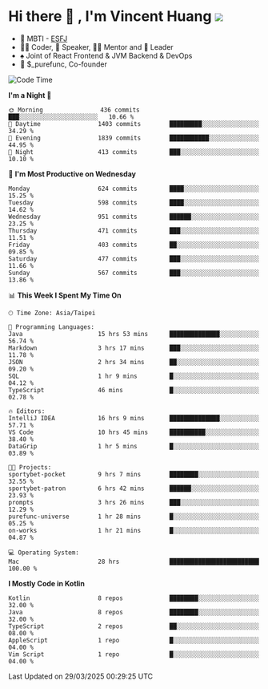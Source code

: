 # Hi there 👋 , I'm Vincent Huang ![](https://komarev.com/ghpvc/?username=Jian-Min-Huang)
- 👀 MBTI - [ESFJ](https://www.16personalities.com/esfj-personality)
- 👨‍💻 Coder, 🎤 Speaker, 👨‍🏫 Mentor and 🚀 Leader
- ♠️ Joint of React Frontend & JVM Backend & DevOps
- 💼 $_purefunc, Co-founder

<!--START_SECTION:waka-->
![Code Time](http://img.shields.io/badge/Code%20Time-5%2C036%20hrs%2038%20mins-blue)

**I'm a Night 🦉** 

```text
🌞 Morning                436 commits         ███░░░░░░░░░░░░░░░░░░░░░░   10.66 % 
🌆 Daytime                1403 commits        █████████░░░░░░░░░░░░░░░░   34.29 % 
🌃 Evening                1839 commits        ███████████░░░░░░░░░░░░░░   44.95 % 
🌙 Night                  413 commits         ███░░░░░░░░░░░░░░░░░░░░░░   10.10 % 
```
📅 **I'm Most Productive on Wednesday** 

```text
Monday                   624 commits         ████░░░░░░░░░░░░░░░░░░░░░   15.25 % 
Tuesday                  598 commits         ████░░░░░░░░░░░░░░░░░░░░░   14.62 % 
Wednesday                951 commits         ██████░░░░░░░░░░░░░░░░░░░   23.25 % 
Thursday                 471 commits         ███░░░░░░░░░░░░░░░░░░░░░░   11.51 % 
Friday                   403 commits         ██░░░░░░░░░░░░░░░░░░░░░░░   09.85 % 
Saturday                 477 commits         ███░░░░░░░░░░░░░░░░░░░░░░   11.66 % 
Sunday                   567 commits         ███░░░░░░░░░░░░░░░░░░░░░░   13.86 % 
```


📊 **This Week I Spent My Time On** 

```text
🕑︎ Time Zone: Asia/Taipei

💬 Programming Languages: 
Java                     15 hrs 53 mins      ██████████████░░░░░░░░░░░   56.74 % 
Markdown                 3 hrs 17 mins       ███░░░░░░░░░░░░░░░░░░░░░░   11.78 % 
JSON                     2 hrs 34 mins       ██░░░░░░░░░░░░░░░░░░░░░░░   09.20 % 
SQL                      1 hr 9 mins         █░░░░░░░░░░░░░░░░░░░░░░░░   04.12 % 
TypeScript               46 mins             █░░░░░░░░░░░░░░░░░░░░░░░░   02.78 % 

🔥 Editors: 
IntelliJ IDEA            16 hrs 9 mins       ██████████████░░░░░░░░░░░   57.71 % 
VS Code                  10 hrs 45 mins      ██████████░░░░░░░░░░░░░░░   38.40 % 
DataGrip                 1 hr 5 mins         █░░░░░░░░░░░░░░░░░░░░░░░░   03.89 % 

🐱‍💻 Projects: 
sportybet-pocket         9 hrs 7 mins        ████████░░░░░░░░░░░░░░░░░   32.55 % 
sportybet-patron         6 hrs 42 mins       ██████░░░░░░░░░░░░░░░░░░░   23.93 % 
prompts                  3 hrs 26 mins       ███░░░░░░░░░░░░░░░░░░░░░░   12.29 % 
purefunc-universe        1 hr 28 mins        █░░░░░░░░░░░░░░░░░░░░░░░░   05.25 % 
on-works                 1 hr 21 mins        █░░░░░░░░░░░░░░░░░░░░░░░░   04.87 % 

💻 Operating System: 
Mac                      28 hrs              █████████████████████████   100.00 % 
```

**I Mostly Code in Kotlin** 

```text
Kotlin                   8 repos             ████████░░░░░░░░░░░░░░░░░   32.00 % 
Java                     8 repos             ████████░░░░░░░░░░░░░░░░░   32.00 % 
TypeScript               2 repos             ██░░░░░░░░░░░░░░░░░░░░░░░   08.00 % 
AppleScript              1 repo              █░░░░░░░░░░░░░░░░░░░░░░░░   04.00 % 
Vim Script               1 repo              █░░░░░░░░░░░░░░░░░░░░░░░░   04.00 % 
```




 Last Updated on 29/03/2025 00:29:25 UTC
<!--END_SECTION:waka-->
